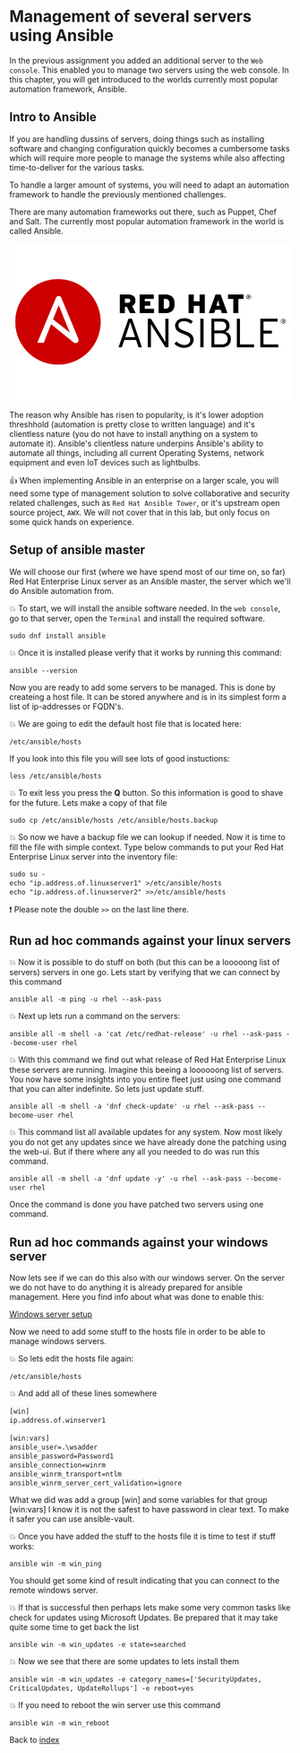 # Management of several servers using Ansible

In the previous assignment you added an additional server to the ```Web console```. This enabled you to manage two servers using the web console. In this chapter, you will get introduced to the worlds currently most popular automation framework, Ansible.

## Intro to Ansible

If you are handling dussins of servers, doing things such as installing software and changing configuration quickly becomes a cumbersome tasks which will require more people to manage the systems while also affecting time-to-deliver for the various tasks.

To handle a larger amount of systems, you will need to adapt an automation framework to handle the previously mentioned challenges.

There are many automation frameworks out there, such as Puppet, Chef and Salt. The currently most popular automation framework in the world is called Ansible.

![ansible logo](images/ansiblelogo.png)

The reason why Ansible has risen to popularity, is it's lower adoption threshhold (automation is pretty close to written language) and it's clientless nature (you do not have to install anything on a system to automate it). Ansible's clientless nature underpins Ansible's ability to automate all things, including all current Operating Systems, network equipment and even IoT devices such as lightbulbs. 

:thumbsup: When implementing Ansible in an enterprise on a larger scale, you will need some type of management solution to solve collaborative and security related challenges, such as ```Red Hat Ansible Tower```, or it's upstream open source project, ```AWX```. We will not cover that in this lab, but only focus on some quick hands on experience.

## Setup of ansible master

We will choose our first (where we have spend most of our time on, so far) Red Hat Enterprise Linux server as an Ansible master, the server which we'll do Ansible automation from.

:boom: To start, we will install the ansible software needed. In the ```web console```, go to that server, open the ```Terminal``` and install the required software.
```
sudo dnf install ansible
```

:boom: Once it is installed please verify that it works by running this command:
```
ansible --version
```

Now you are ready to add some servers to be managed. This is done by createing a host file. It can be stored anywhere and is in its simplest form a list of ip-addresses or FQDN's.

:boom: We are going to edit the default host file that is located here:
```
/etc/ansible/hosts
```

If you look into this file you will see lots of good instuctions:
```
less /etc/ansible/hosts
```

:boom: To exit less you press the **Q** button. So this information is good to shave for the future. Lets make a copy of that file
```
sudo cp /etc/ansible/hosts /etc/ansible/hosts.backup
```

:boom: So now we have a backup file we can lookup if needed. Now it is time to fill the file with simple context. Type below commands to put your Red Hat Enterprise Linux server into the inventory file:
```
sudo su -
echo "ip.address.of.linuxserver1" >/etc/ansible/hosts
echo "ip.address.of.linuxserver2" >>/etc/ansible/hosts
```

:exclamation: Please note the double ```>>``` on the last line there.

## Run ad hoc commands against your linux servers

:boom: Now it is possible to do stuff on both (but this can be a looooong list of servers) servers in one go. Lets start by verifying that we can connect by this command
```
ansible all -m ping -u rhel --ask-pass
```

:boom: Next up lets run a command on the servers:
```
ansible all -m shell -a 'cat /etc/redhat-release' -u rhel --ask-pass --become-user rhel
```

:boom: With this command we find out what release of Red Hat Enterprise Linux these servers are running. Imagine this beeing a loooooong list of servers. You now have some insights into you entire fleet just using one command that you can alter indefinite. So lets just update stuff.
```
ansible all -m shell -a 'dnf check-update' -u rhel --ask-pass --become-user rhel
```

:boom: This command list all available updates for any system. Now most likely you do not get any updates since we have already done the patching using the web-ui. But if there where any all you needed to do was run this command.
```
ansible all -m shell -a 'dnf update -y' -u rhel --ask-pass --become-user rhel
```

Once the command is done you have patched two servers using one command.

## Run ad hoc commands against your windows server

Now lets see if we can do this also with our windows server. On the server we do not have to do anything it is already prepared for ansible management. Here you find info about what was done to enable this:

[Windows server setup](https://docs.ansible.com/ansible/latest/user_guide/windows_setup.html)

Now we need to add some stuff to the hosts file in order to be able to manage windows servers.

:boom: So lets edit the hosts file again:
```
/etc/ansible/hosts
```
:boom: And add all of these lines somewhere
```
[win]
ip.address.of.winserver1

[win:vars]
ansible_user=.\wsadder
ansible_password=Password1
ansible_connection=winrm
ansible_winrm_transport=ntlm
ansible_winrm_server_cert_validation=ignore
```

What we did was add a group [win] and some variables for that group [win:vars]
I know it is not the safest to have password in clear text. To make it safer you can use ansible-vault.

:boom: Once you have added the stuff to the hosts file it is time to test if stuff works:

```
ansible win -m win_ping
```

You should get some kind of result indicating that you can connect to the remote windows server.

:boom: If that is successful then perhaps lets make some very common tasks like check for updates using Microsoft Updates. Be prepared that it may take quite some time to get back the list
```
ansible win -m win_updates -e state=searched
```

:boom:  Now we see that there are some updates to lets install them
```
ansible win -m win_updates -e category_names=['SecurityUpdates, CriticalUpdates, UpdateRollups'] -e reboot=yes
```

:boom: If you need to reboot the win server use this command
```
ansible win -m win_reboot
```

Back to [index](thews.md)

